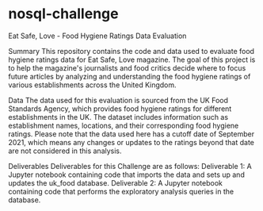 # nosql-challenge

Eat Safe, Love - Food Hygiene Ratings Data Evaluation

Summary
This repository contains the code and data used to evaluate food hygiene ratings data for Eat Safe, Love magazine. The goal of this project is to help the magazine's journalists and food critics decide where to focus future articles by analyzing and understanding the food hygiene ratings of various establishments across the United Kingdom.

Data
The data used for this evaluation is sourced from the UK Food Standards Agency, which provides food hygiene ratings for different establishments in the UK. The dataset includes information such as establishment names, locations, and their corresponding food hygiene ratings.
Please note that the data used here has a cutoff date of September 2021, which means any changes or updates to the ratings beyond that date are not considered in this analysis.

Deliverables
Deliverables for this Challenge are as follows:
Deliverable 1: A Jupyter notebook containing code that imports the data and sets up and updates the uk_food database.
Deliverable 2: A Jupyter notebook containing code that performs the exploratory analysis queries in the database.



